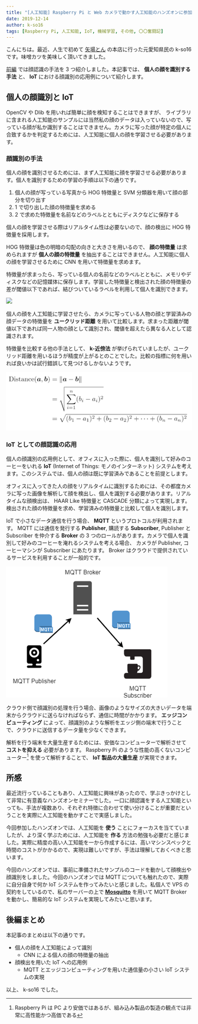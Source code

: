 ```yaml
---
title: "[人工知能] Raspberry Pi と Web カメラで動かす人工知能のハンズオンに参加してきました (後編)"
date: 2019-12-14
author: k-so16
tags: [Raspberry Pi, 人工知能, IoT, 機械学習, その他, 〇〇奮闘記]
---
```


こんにちは。最近、人生で初めて [矢場とん](https://www.yabaton.com/) の本店に行った元愛知県民の k-so16 です。味噌カツを美味しく頂いてきました。

[前編](https://mseeeen.msen.jp/face-recognition-ai-on-raspberry-pi_prequel/) では顔認識の手法を 3 つ紹介しました。本記事では、 **個人の顔を識別する手法** と、 **IoT** における顔識別の応用例について紹介します。

## 個人の顔識別と IoT
OpenCV や Dlib を用いれば簡単に顔を検知することはできますが、 ライブラリに含まれる人工知能のサンプルには当然私の顔のデータは入っていないので、写っている顔が私か識別することはできません。カメラに写った顔が特定の個人に合致するかを判定するためには、人工知能に個人の顔を学習させる必要があります。

### 顔識別の手法
個人の顔を識別させるためには、まず人工知能に顔を学習させる必要があります。個人を識別するための学習の手順は以下の通りです。

1. 個人の顔が写っている写真から HOG 特徴量と SVM 分類器を用いて顔の部分を切り出す
1. 1 で切り出した顔の特徴量を求める
1. 2 で求めた特徴量を名前などのラベルとともにディスクなどに保存する

個人の顔を学習させる際はリアルタイム性は必要ないので、顔の検出に HOG 特徴量を採用します。

HOG 特徴量は色の明暗の勾配の向きと大きさを用いるので、 **顔の特徴量** は求められますが **個人の顔の特徴量** を抽出することはできません。人工知能に個人の顔を学習させるために CNN を用いて特徴量を求めます。 

特徴量が求まったら、写っている個人の名前などのラベルとともに、メモリやディスクなどの記憶媒体に保存します。学習した特徴量と検出された顔の特徴量の差が閾値以下であれば、結びついているラベルを利用して個人を識別できます。

![](images/face-recognition-ai-on-raspberry-pi_sequel-1.png)

個人の顔を人工知能に学習させたら、カメラに写っている人物の顔と学習済みの顔データの特徴量を **ユークリッド距離** を用いて比較します。求まった距離が閾値以下であれば同一人物の顔として識別され、閾値を超えたら異なる人として認識されます。

特徴量を比較する他の手法として、 **k-近傍法** が挙げられていましたが、ユークリッド距離を用いるほうが精度が上がるとのことでした。比較の指標に何を用いれば良いかは試行錯誤して見つけるしかないようです。

![](images/face-recognition-ai-on-raspberry-pi_sequel-2.png)

### IoT としての顔認識の応用
個人の顔識別の応用例として、オフィスに入った際に、個人を識別して好みのコーヒーをいれる **IoT** (Internet of Things: モノのインターネット) システムを考えます。このシステムでは、個人の顔は既に学習済みであることを前提とします。

オフィスに入ってきた人の顔をリアルタイムに識別するためには、その都度カメラに写った画像を解析して顔を検出し、個人を識別する必要があります。リアルタイムな顔検出は、 HAAR Like 特徴量と CASCADE 分類によって実現します。検出された顔の特徴量を求め、学習済みの特徴量と比較して個人を識別します。

IoT で小さなデータ通信を行う場合、 **MQTT** というプロトコルが利用されます。 MQTT には通信を発行する **Publisher**, 購読する **Subscriber**, Publisher と Subscriber を仲介する **Broker** の 3 つのロールがあります。カメラで個人を識別して好みのコーヒーを淹れるシステムを考える場合、 カメラが Publisher, コーヒーマシンが Subscriber にあたります。 Broker はクラウドで提供されているサービスを利用することが一般的です。

![](images/face-recognition-ai-on-raspberry-pi_sequel-3.png)

クラウド側で顔識別の処理を行う場合、画像のようなサイズの大きいデータを端末からクラウドに送らなければならず、通信に時間がかかります。 **エッジコンピューティング** によって、顔識別のような解析をエッジ側の端末で行うことで、クラウドに送信するデータ量を少なくできます。

解析を行う端末を大量生産するためには、安価なコンピューターで解析させて **コストを抑える** 必要があります。 Raspberry Pi のような性能の高くないコンピューター[^performance] を使って解析することで、 
 **IoT 製品の大量生産** が実現できます。

## 所感
最近流行っていることもあり、人工知能に興味があったので、学ぶきっかけとして非常に有意義なハンズオンセミナーでした。一口に顔認識をする人工知能といっても、手法が複数あり、それぞれ特徴に合わせて使い分けることが重要だということを実際に人工知能を動かすことで実感しました。

今回参加したハンズオンでは、人工知能を **使う** ことにフォーカスを当てていましたが、より深く学ぶためには、人工知能を **作る** 方法の勉強も必要だと感じました。実際に精度の高い人工知能を一から作成するには、高いマシンスペックと時間のコストがかかるので、実現は難しいですが、手法は理解しておくべきと思います。

今回のハンズオンでは、事前に準備されたサンプルのコードを動かして顔検出や顔識別をしました。今回のハンズオンでは MQTT についても触れたので、実際に自分自身で何か IoT システムを作ってみたいと感じました。私個人で VPS の契約をしているので、私のサーバーの上で **[Mosquitto](https://mosquitto.org/)** を用いて MQTT Broker を動かし、簡易的な IoT システムを実現してみたいと思います。

## 後編まとめ
本記事のまとめは以下の通りです。

- 個人の顔を人工知能によって識別
    - CNN による個人の顔の特徴量の抽出
- 顔検出を用いた IoT への応用例
    - MQTT とエッジコンピューティングを用いた通信量の小さい IoT システムの実現

以上、 k-so16 でした。

[^performance]: Raspberry Pi は PC より安価ではあるが、組み込み製品の製造の観点では非常に高性能かつ高価である
